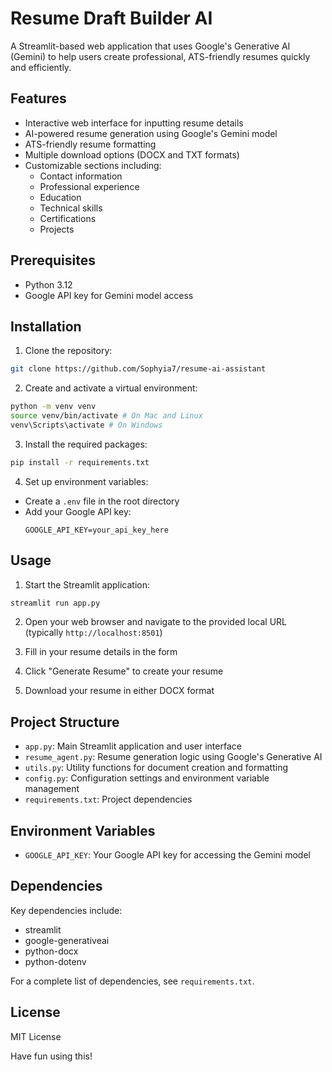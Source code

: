 # Resume Draft Builder AI

A Streamlit-based web application that uses Google's Generative AI (Gemini) to help users create professional, ATS-friendly resumes quickly and efficiently.

## Features

- Interactive web interface for inputting resume details
- AI-powered resume generation using Google's Gemini model
- ATS-friendly resume formatting
- Multiple download options (DOCX and TXT formats)
- Customizable sections including:
  - Contact information
  - Professional experience
  - Education
  - Technical skills
  - Certifications
  - Projects

## Prerequisites

- Python 3.12
- Google API key for Gemini model access

## Installation

1. Clone the repository:
```bash
git clone https://github.com/Sophyia7/resume-ai-assistant 
```

2. Create and activate a virtual environment:
```bash
python -m venv venv
source venv/bin/activate # On Mac and Linux
venv\Scripts\activate # On Windows
```

3. Install the required packages:
```bash
pip install -r requirements.txt
```

4. Set up environment variables:
  - Create a `.env` file in the root directory
  - Add your Google API key:
    ```
    GOOGLE_API_KEY=your_api_key_here
    ```

## Usage

1. Start the Streamlit application:
```bash
streamlit run app.py
```

2. Open your web browser and navigate to the provided local URL (typically `http://localhost:8501`)

3. Fill in your resume details in the form

4. Click "Generate Resume" to create your resume

5. Download your resume in either DOCX format

## Project Structure

- `app.py`: Main Streamlit application and user interface
- `resume_agent.py`: Resume generation logic using Google's Generative AI
- `utils.py`: Utility functions for document creation and formatting
- `config.py`: Configuration settings and environment variable management
- `requirements.txt`: Project dependencies

## Environment Variables

- `GOOGLE_API_KEY`: Your Google API key for accessing the Gemini model

## Dependencies

Key dependencies include:
- streamlit
- google-generativeai
- python-docx
- python-dotenv

For a complete list of dependencies, see `requirements.txt`.

## License

MIT License


Have fun using this!